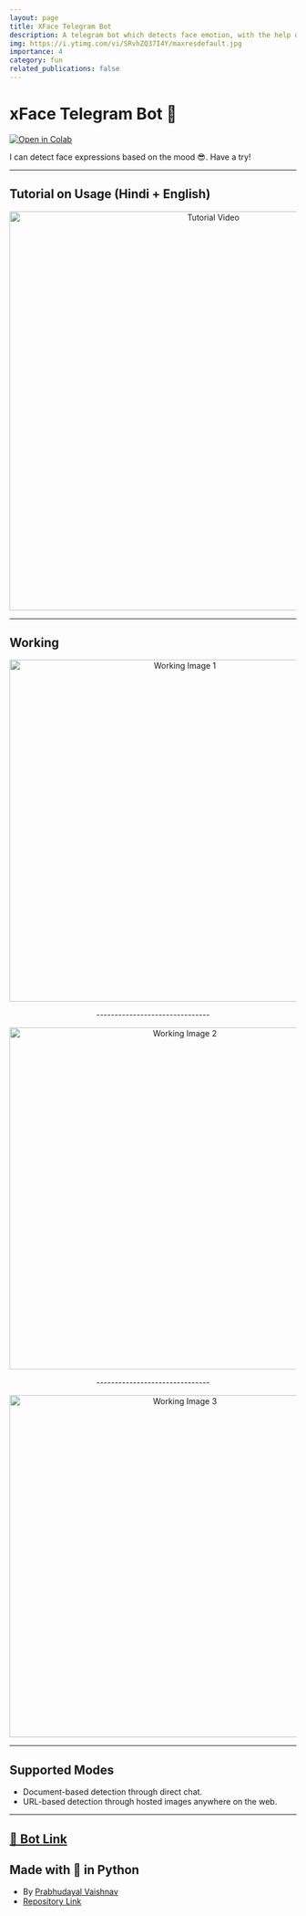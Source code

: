 ```yaml
---
layout: page
title: XFace Telegram Bot      
description: A telegram bot which detects face emotion, with the help of Python.
img: https://i.ytimg.com/vi/SRvhZQ37I4Y/maxresdefault.jpg
importance: 4
category: fun
related_publications: false
---
```


# xFace Telegram Bot 🤖 
<a href="https://colab.research.google.com/github/xprabhudayal/xface/blob/main/XFACE_bot.ipynb" target="_blank">
  <img src="https://colab.research.google.com/assets/colab-badge.svg" alt="Open in Colab"/>
</a>

I can detect face expressions based on the mood 😎. Have a try!

---

## Tutorial on Usage (Hindi + English)

<div align="center">
<a href="https://www.youtube.com/watch?v=SRvhZQ37I4Y">
<img src="https://i.ytimg.com/vi/SRvhZQ37I4Y/maxresdefault.jpg" width="700" alt="Tutorial Video">
</a>
</div>

---

## Working

<div align="center">
<img src="https://i.postimg.cc/bwNcWLKK/image.png" alt="Working Image 1" width="600">
<p>-------------------------------</p>
<img src="https://i.postimg.cc/wB4J860D/image.png" alt="Working Image 2" width="600">
<p>-------------------------------</p>
<img src="https://i.postimg.cc/rmKq3TP0/image.png" alt="Working Image 3" width="600">
</div>

---

## Supported Modes

- Document-based detection through direct chat.
- URL-based detection through hosted images anywhere on the web.

---

## [🤖 Bot Link](https://t.me/x_face_expression_bot)

## Made with 💖 in Python

- By [Prabhudayal Vaishnav](https://www.github.com/xprabhudayal)
- [Repository Link](https://www.github.com/xprabhudayal/xface)
